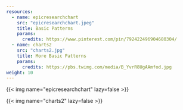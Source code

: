 ```yaml
---
resources:
  - name: epicresearchchart
    src: "epicresearchchart.jpeg"
    title: Basic Patterns
    params:
      credits: https://www.pinterest.com/pin/792422496904680304/
  - name: charts2
    src: "charts2.jpg"
    title: More Basic Patterns
    params:
      credits: https://pbs.twimg.com/media/B_YvrR8UgAAmfod.jpg
weight: 10
---
```


{{< img name="epicresearchchart" lazy=false >}}

{{< img name="charts2" lazy=false >}}
